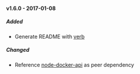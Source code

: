 
#### v1.6.0 - 2017-01-08
##### Added
* Generate README with [verb](https://npmjs.com/verb)

##### Changed
* Reference [node-docker-api](https://npmjs.com/node-docker-api) as peer dependency
